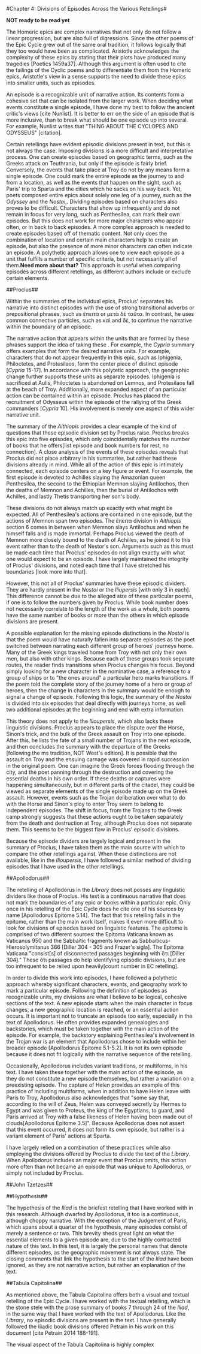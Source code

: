 #Chapter 4: Divisions of Episodes Across the Various Retellings#

**NOT ready to be read yet**

The Homeric epics are complex narratives that not only do not follow a linear progression, but are also full of digressions. Since the other poems of the Epic Cycle grew out of the same oral tradition, it follows logically that they too would have been as complicated. Aristotle acknowledges the complexity of these epics by stating that their plots have produced many tragedies  [Poetics 1459a37]. Although this argument is often used to cite the failings of the Cyclic poems and to differentiate them from the Homeric epics, Aristotle's view in a sense supports the need to divide these epics into smaller units, such as episodes. 

An episode is a recognizable unit of narrative action. Its contents form a cohesive set that can be isolated from the larger work. When deciding what events constitute a single episode, I have done my best to follow the ancient critic's views [cite Nunlist].  It is better to err on the side of an episode that is more inclusive, than to break what should be one episode up into several. For example, Nunlist writes that "THING ABOUT THE CYCLOPES AND ODYSSEUS" [citation]. 

Certain retellings have evident episodic divisions present in text, but this is not always the case. Imposing divisions is a more difficult and interpretative process. One can create episodes based on geographic terms, such as the Greeks attack on Teuthrania, but only if the episode is fairly brief. Conversely, the events that take place at Troy do not by any means form a single episode. One could mark the entire episode as the journey to and from a location, as well as the events that happen on the sight, such as Paris' trip to Sparta and the cities which he sacks on his way back. Yet, poets composed entire epics about solely one leg of a journey, such as the *Odyssey* and the *Nostoi*,. Dividing episodes based on characters also proves to be difficult. Characters that show up infrequently and do not remain in focus for very long, such as Penthesilea, can mark their own episodes. But this does not work for more major characters who appear often, or in back to back episodes. A more complex approach is needed to create episodes based off of thematic content. Not only does the combination of location and certain main characters help to create an episode, but also the presence of more minor characters can often indicate an episode. A polythetic approach allows one to view each episode as a unit that fulfills a number of specific criteria, but not necessarily all of them.**Need more about that?** This approach is useful when comparing episodes across different retellings, as different authors include or exclude certain elements. 

##Proclus##

Within the summaries of the individual epics, Proclus' separates his narrative into distinct episodes with the use of strong transitional adverbs or prepositional phrases, such as ἔπειτα or μετὰ δὲ ταῦτα. In contrast, he uses common connective particles, such as καὶ and δὲ, to continue the narrative within the boundary of an episode. 

The narrative action that appears within the units that are formed by  these phrases support the idea of taking these . For example, the *Cypria* summary offers examples that  form the desired narrative units. For example,  characters that do not appear frequently in this epic, such as Iphigenia, Philoctetes, and Protesilaos, form the center piece of distinct episode [*Cypria* 15-17]. In accordance with this polytetic approach, the geographic change further supports these units as separate episodes. Iphigenia is sacrificed at Aulis, Philoctetes is abandoned on Lemnos, and Protesilaos fall at the beach of Troy. Additionally, more expanded aspect of an particular action can be contained within an episode. Proclus has placed the recruitment of Odysseus within the episode of the rallying of the Greek commanders [*Cypria* 10]. His involvement is merely one aspect of this wider narrative unit. 

The summary of the *Aithiopis* provides a clear example of the kind of questions that these episodic division set by Proclus raise. Proclus breaks this epic into five episodes, which only coincidentally matches the number of books that he offers[list episode and book numbers for rest, no connection]. A close analysis of the events of these episodes reveals that Proclus did not place arbitrary in his summaries, but rather had these divisions already in mind. While all of the action of this epic is intimately connected, each episode centers on a key figure or event. For example, the first episode is devoted to Achilles slaying the Amazonian queen Penthesilea, the second to the Ethiopian Memnon slaying Antilochos, then the deaths of Memnon and Achilles, then the burial of Antilochos with Achilles, and lastly Thetis transporting her son's body. 

These divisions do not always match up exactly with what might be expected. All of Penthesilea's actions are contained in one episode, but the actions of Memnon span two episodes. The ἔπειτα division in *Aithiopis* section 6 comes in between when Memnon slays Antilochus and when he himself falls and is made immortal. Perhaps Proclus viewed the death of Memnon more closely bound to the death of Achilles, as he joined it to this event rather than to the death of Nestor's son. Arguments such as this must be made each time that Proclus' episodes do not align exactly with what one would expect to be an episode. I have largely maintained the integrity of Proclus' divisions, and noted each time that I have stretched his boundaries [look more into that].
  
However, this not all of Proclus' summaries have these episodic dividers. They are hardly present in the *Nostoi* or the *Iliupersis* [with only 3 in each]. This difference cannot be due to the alleged size of these particular poems, if one is to follow the numbers given by Proclus. While book number does not necessarily correlate to the length of the work as a whole, both poems have the same number of books or more than the others in which episode divisions are present.

A possible explanation for the missing episode distinctions in the *Nostoi* is that the poem would have naturally fallen into separate episodes as the poet switched between narrating each different group of heroes' journeys home. Many of the Greek kings traveled home from Troy with not only their own men, but also with other kings. Because each of these groups took separate routes, the reader finds transitions when Proclus changes his focus. Beyond simply looking for a new character in the nominative case, a reference to a group of ships or to "the ones around" a particular hero marks transitions. If the poem told the complete story of the journey home of a hero or group of heroes, then the change in characters in the summary would be enough to signal a change of episode. Following this logic, the summary of the *Nostoi* is divided into six episodes that deal directly with journeys home, as well two additional episodes at the beginning and end with extra information. 

This theory does not apply to the *Ilioupersis*, which also lacks these linguistic divisions. Proclus appears to place the dispute over the Horse, Sinon's trick, and the bulk of the Greek assault on Troy into one episode. After this, he lists the fate of a small number of Trojans in the next episode, and then concludes the summary with the departure of the Greeks [following the ms tradition, NOT West's edition]. It is possible that the assault on Troy and the ensuing carnage was covered in rapid succession in the original poem. One can imagine the Greek forces flooding through the city, and the poet panning through the destruction and covering the essential deaths in his own order. If these deaths or captures were happening simultaneously, but in different parts of the citadel, they could be viewed as separate elements of the single episode made up on the Greek assault.  However, events such as the Trojan deliberation over what to do with the Horse and Sinon's ploy to enter Troy seem to belong to independent episodes. The shift in focus, from the Trojans to the Greek camp strongly suggests that these actions ought to be taken separately from the death and destruction at Troy, although Proclus does not separate them. This seems to be the biggest flaw in Proclus' episodic divisions. 

Because the episode dividers are largely logical and present in the summary of Proclus, I have taken them as the main source with which to compare the other retellings against. When these distinctions are not available, like in the *Ilioupersis*, I have followed a similar method of dividing episodes that I have used in the other retellings.  

##Apollodorus##

The retelling of Apollodorus in the *Library* does not posses any linguistic dividers like those of Proclus. His text is a continuous narrative that does not mark the boundaries of any epic or books within a particular epic. Only once in his retelling of the Epic Cycle does he cite one of his sources by name [Apollodorus Epitome 5.14]. The fact that this retelling falls in the epitome, rather than the main work itself, makes it even more difficult to look for divisions of episodes based on linguistic features. The epitome is comprised of two different sources: the Epitoma Vaticana known as Vaticanus 950 and the Sabbaitic fragments known as Sabbaiticus-Hierosolymitanus 366 [Diller 304 - 305 and Frazer's sigla]. The Epitoma Vaticana "consist[s] of disconnected passages beginning with ὅτι [Diller 304]." These ὅτι passages do help identifying episodic divisions, but are too infrequent to be relied upon heavily[count number in EC retelling].

In order to divide this work into episodes, I have followed a polythetic approach whereby significant characters, events, and geography work to mark a particular episode. Following the definition of episodes as recognizable units, my divisions are what I believe to be logical, cohesive sections of the text. A new episode starts when the main character in focus changes, a new geographic location is reached, or an essential action occurs. It is important not to truncate an episode too early, especially in the text of Apollodorus. He often provides expanded genealogies and backstories, which must be taken together with the main action of the episode. For example, the backstory explaining Penthesilea's involvement in the Trojan war is an element that Apollodorus chose to include within her broader episode [Apollodorus Epitome 5.1-5.2]. It is not its own episode because it does not fit logically with the narrative sequence of the retelling. 

Occasionally, Apollodorus includes variant traditions, or multiforms, in his text. I have taken these together with the main action of the episode, as they do not constitute a new episode themselves, but rather a variation on a preexisting episode. The capture of Helen provides an example of this practice of including multiforms, when in addition to have Helen leave with Paris to Troy, Apollodorus also acknowledges that "some say that, according to the will of Zeus, Helen was conveyed secretly by Hermes to Egypt and was given to Proteus, the king of the Egyptians, to guard, and Paris arrived at Troy with a false likeness of Helen having been made out of clouds[Apollodorus Epitome 3.5]". Because Apollodorus does not assert that this event occurred, it does not form its own episode, but rather is a variant element of Paris' actions at Sparta. 

I have largely relied on a combination of these practices while also employing the divisions offered by Proclus to divide the text of the *Library*. When Apollodorus includes an major event that Proclus omits, this action more often than not became an episode that was unique to Apollodorus, or simply not included by Proclus.

##John Tzetzes##


##Hypothesis##

The hypothesis of the *Iliad* is the briefest retelling that I have worked with in this research. Although dwarfed by Apollodorus, it too is a continuous, although choppy narrative. With the exception of the Judgement of Paris, which spans about a quarter of the hypothesis, many episodes consist of merely a sentence or two. This brevity sheds great light on what the essential elements to a given episode are, due to the highly contracted nature of this text. In this text, it is largely the personal names that denote different episodes, as the geographic movement is not always state. The closing comments that link the hypothesis to the start of the *Iliad* have been ignored, as they are not narrative action, but rather an explanation of the text. 

##Tabula Capitolina##

As mentioned above, the Tabula Capitolina offers both a visual and textual retelling of the Epic Cycle. I have worked with the textual retelling, which is the stone stele with the prose summary of books 7 through 24 of the *Iliad*, in the same way that I have worked with the text of Apollodorus. Like the *Library*, no episodic divisions are present in the text. I have generally followed the Iliadic book divisions offered Petrain in his work on this document [cite Petrain 2014 188-191].

The visual aspect of the Tabula Capitolina is highly  complex
